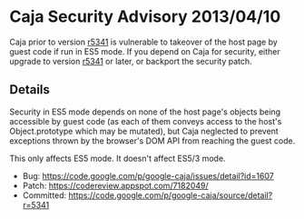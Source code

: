 # Caja Security Advisory 2013/04/10 #

Caja prior to version [r5341](https://code.google.com/p/google-caja/source/detail?r=5341) is vulnerable to takeover of the host page by guest code if run in ES5 mode. If you depend on Caja for security, either upgrade to version [r5341](https://code.google.com/p/google-caja/source/detail?r=5341) or later, or backport the security patch.

## Details ##

Security in ES5 mode depends on none of the host page's objects being accessible by guest code (as each of them conveys access to the host's Object.prototype which may be mutated), but Caja neglected to prevent exceptions thrown by the browser's DOM API from reaching the guest code.

This only affects ES5 mode.  It doesn't affect ES5/3 mode.

  * Bug: https://code.google.com/p/google-caja/issues/detail?id=1607
  * Patch: https://codereview.appspot.com/7182049/
  * Committed: https://code.google.com/p/google-caja/source/detail?r=5341